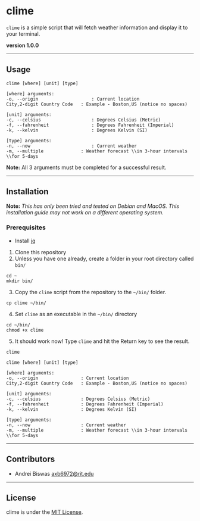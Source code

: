 # clime
```clime``` is a simple script that will fetch weather information and display it to your terminal.

**version 1.0.0**

---
## Usage

```shell
clime [where] [unit] [type]

[where] arguments:
-o, --origin			        : Current location
City,2-digit Country Code	: Example - Boston,US (notice no spaces)

[unit] arguments:
-c, --celsius			        : Degrees Celsius (Metric)
-f, --fahrenheit		        : Degrees Fahrenheit (Imperial)
-k, --kelvin			        : Degrees Kelvin (SI)

[type] arguments:
-n, --now			            : Current weather
-m, --multiple			    : Weather forecast \\in 3-hour intervals \\for 5-days
```

**Note:** All 3 arguments must be completed for a successful result.

---
## Installation

**Note:** _This has only been tried and tested on Debian and MacOS. This installation guide may not work on a different operating system._

### Prerequisites
* Install [jq](https://stedolan.github.io/jq/download/)

1. Clone this repository
2. Unless you have one already, create a folder in your root directory called ```bin/```
```script
cd ~
mkdir bin/
```
3. Copy the ```clime``` script from the repository to the ```~/bin/``` folder.
```script
cp clime ~/bin/
```
4. Set ```clime``` as an executable in the ```~/bin/``` directory
```script
cd ~/bin/
chmod +x clime
```
5. It should work now! Type ```clime``` and hit the Return key to see the result.
```script
clime

clime [where] [unit] [type]

[where] arguments:
-o, --origin			    : Current location
City,2-digit Country Code	: Example - Boston,US (notice no spaces)

[unit] arguments:
-c, --celsius			    : Degrees Celsius (Metric)
-f, --fahrenheit		    : Degrees Fahrenheit (Imperial)
-k, --kelvin			    : Degrees Kelvin (SI)

[type] arguments:
-n, --now			        : Current weather
-m, --multiple			    : Weather forecast \\in 3-hour intervals \\for 5-days
```

---
## Contributors
- Andrei Biswas <axb6972@rit.edu>

---
## License
clime is under the [MIT License](https://github.com/codeabiswas/clime_cli/blob/develop/LICENSE).